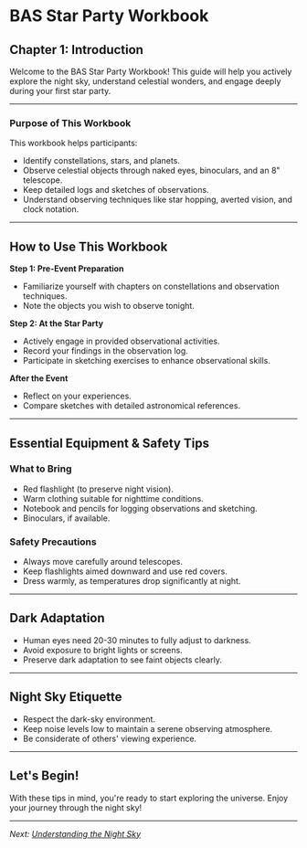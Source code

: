 # BAS Star Party Workbook

## Chapter 1: Introduction

Welcome to the BAS Star Party Workbook! This guide will help you actively explore the night sky, understand celestial wonders, and engage deeply during your first star party.

---

### Purpose of This Workbook

This workbook helps participants:

- Identify constellations, stars, and planets.
- Observe celestial objects through naked eyes, binoculars, and an 8" telescope.
- Keep detailed logs and sketches of observations.
- Understand observing techniques like star hopping, averted vision, and clock notation.

---

## How to Use This Workbook

**Step 1: Pre-Event Preparation**
- Familiarize yourself with chapters on constellations and observation techniques.
- Note the objects you wish to observe tonight.

**Step 2: At the Star Party**
- Actively engage in provided observational activities.
- Record your findings in the observation log.
- Participate in sketching exercises to enhance observational skills.

**After the Event**
- Reflect on your experiences.
- Compare sketches with detailed astronomical references.

---

## Essential Equipment & Safety Tips

### What to Bring
- Red flashlight (to preserve night vision).
- Warm clothing suitable for nighttime conditions.
- Notebook and pencils for logging observations and sketching.
- Binoculars, if available.

### Safety Precautions
- Always move carefully around telescopes.
- Keep flashlights aimed downward and use red covers.
- Dress warmly, as temperatures drop significantly at night.

---

## Dark Adaptation

- Human eyes need 20-30 minutes to fully adjust to darkness.
- Avoid exposure to bright lights or screens.
- Preserve dark adaptation to see faint objects clearly.

---

## Night Sky Etiquette

- Respect the dark-sky environment.
- Keep noise levels low to maintain a serene observing atmosphere.
- Be considerate of others' viewing experience.

---

## Let's Begin!

With these tips in mind, you're ready to start exploring the universe. Enjoy your journey through the night sky!

---

*Next: [Understanding the Night Sky](Chapter_2.md)*

